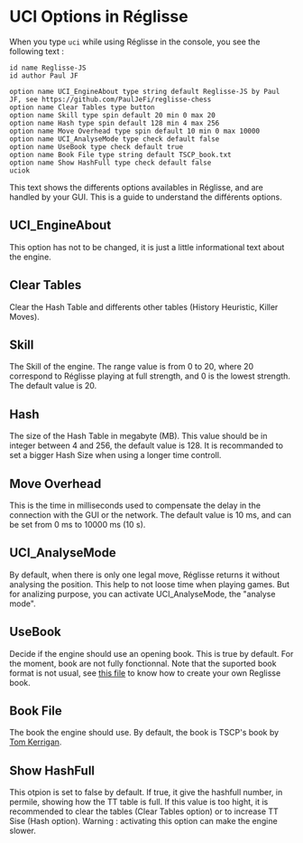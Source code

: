 # UCI Options in Réglisse

When you type ```uci``` while using Réglisse in the console, you see the following text :

```
id name Reglisse-JS
id author Paul JF

option name UCI_EngineAbout type string default Reglisse-JS by Paul JF, see https://github.com/PaulJeFi/reglisse-chess      
option name Clear Tables type button
option name Skill type spin default 20 min 0 max 20
option name Hash type spin default 128 min 4 max 256
option name Move Overhead type spin default 10 min 0 max 10000
option name UCI_AnalyseMode type check default false
option name UseBook type check default true
option name Book File type string default TSCP_book.txt
option name Show HashFull type check default false
uciok
```

This text shows the differents options availables in Réglisse, and are handled by your GUI.
This is a guide to understand the différents options.

## UCI_EngineAbout
This option has not to be changed, it is just a little informational text about the engine.

## Clear Tables
Clear the Hash Table and differents other tables (History Heuristic, Killer Moves).

## Skill
The Skill of the engine. The range value is from 0 to 20, where 20 correspond to Réglisse playing at full strength, and 0 is the lowest strength. The default value is 20.

## Hash
The size of the Hash Table in megabyte (MB). This value should be in integer between 4 and 256, the default value is 128. It is recommanded to set a bigger Hash Size when using a longer time controll.

## Move Overhead
This is the time in milliseconds used to compensate the delay in the connection with the GUI or the network. The default value is 10 ms, and can be set from 0 ms to 10000 ms (10 s).

## UCI_AnalyseMode
By default, when there is only one legal move, Réglisse returns it without analysing the position. This help to not loose time when playing games. But for analizing purpose, you can activate UCI_AnalyseMode, the "analyse mode". 

## UseBook
Decide if the engine should use an opening book. This is true by default. For the moment, book are not fully fonctionnal. Note that the suported book format is not usual, see [this file](./src/book_tools/readme.md) to know how to create your own Reglisse book.

## Book File
The book the engine should use. By default, the book is TSCP's book by [Tom Kerrigan](http://www.tckerrigan.com).

## Show HashFull
This otpion is set to false by default. If true, it give the hashfull number, in permile, showing how the TT table is full. If this value is too hight, it is recommended to clear the tables (Clear Tables option) or to increase TT Sise (Hash option). Warning : activating this option can make the engine slower.